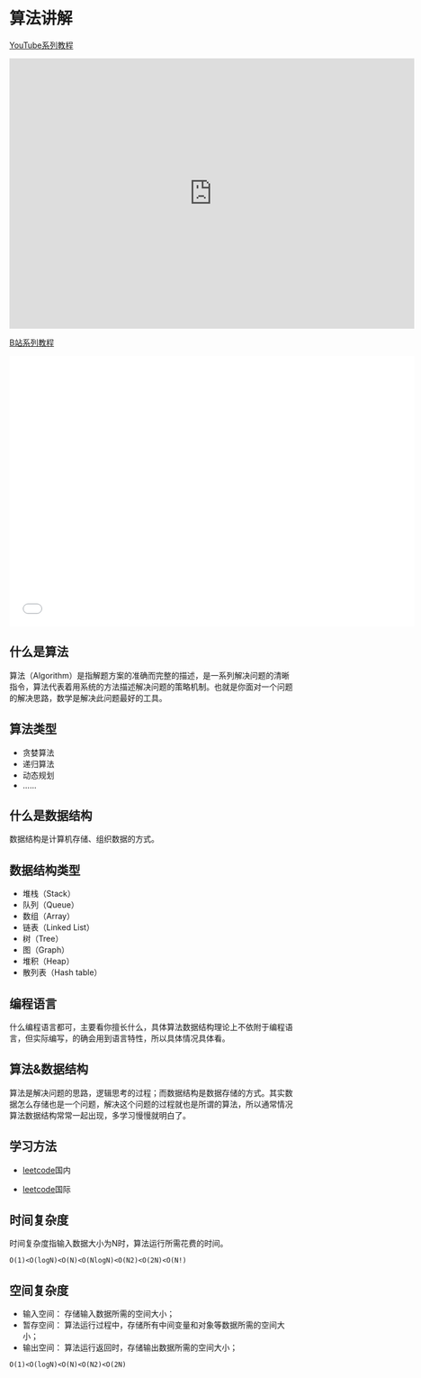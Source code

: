 # 算法讲解

[YouTube系列教程](https://www.youtube.com/watch?v=DUcAMiICvf0&list=PLgZqc0esdeS8OX7etO9tUp8wIqHx-6uGj)
<iframe width="720px" height="480px" src="https://www.youtube.com/embed/DUcAMiICvf0" title="YouTube video player" frameborder="0" allow="accelerometer; autoplay; clipboard-write; encrypted-media; gyroscope; picture-in-picture" allowfullscreen></iframe>

[B站系列教程](https://www.bilibili.com/medialist/play/282616786?from=space&business=space_series&business_id=2623496&desc=1&spm_id_from=333.999.0.0)
<iframe src="//player.bilibili.com/player.html?aid=387918339&bvid=BV1Ad4y197mY&cid=831089110&page=1"  frameborder="no"  allowfullscreen="true" style="width:720px;height:480px"> 
</iframe>

## 什么是算法

算法（Algorithm）是指解题方案的准确而完整的描述，是一系列解决问题的清晰指令，算法代表着用系统的方法描述解决问题的策略机制。也就是你面对一个问题的解决思路，数学是解决此问题最好的工具。

<DocsAD/>

## 算法类型

* 贪婪算法
* 递归算法
* 动态规划
* ......

## 什么是数据结构

数据结构是计算机存储、组织数据的方式。

## 数据结构类型

* 堆栈（Stack）
* 队列（Queue）
* 数组（Array）
* 链表（Linked List）
* 树（Tree）
* 图（Graph）
* 堆积（Heap）
* 散列表（Hash table）

## 编程语言

什么编程语言都可，主要看你擅长什么，具体算法数据结构理论上不依附于编程语言，但实际编写，的确会用到语言特性，所以具体情况具体看。

## 算法&数据结构

算法是解决问题的思路，逻辑思考的过程；而数据结构是数据存储的方式。其实数据怎么存储也是一个问题，解决这个问题的过程就也是所谓的算法，所以通常情况算法数据结构常常一起出现，多学习慢慢就明白了。

## 学习方法

* [leetcode](https://leetcode.cn/)国内

* [leetcode](https://leetcode.com/)国际

## 时间复杂度

时间复杂度指输入数据大小为N时，算法运行所需花费的时间。

`O(1)<O(logN)<O(N)<O(NlogN)<O(N2)<O(2N)<O(N!)`

## 空间复杂度

* 输入空间： 存储输入数据所需的空间大小；
* 暂存空间： 算法运行过程中，存储所有中间变量和对象等数据所需的空间大小；
* 输出空间： 算法运行返回时，存储输出数据所需的空间大小；

`O(1)<O(logN)<O(N)<O(N2)<O(2N)`